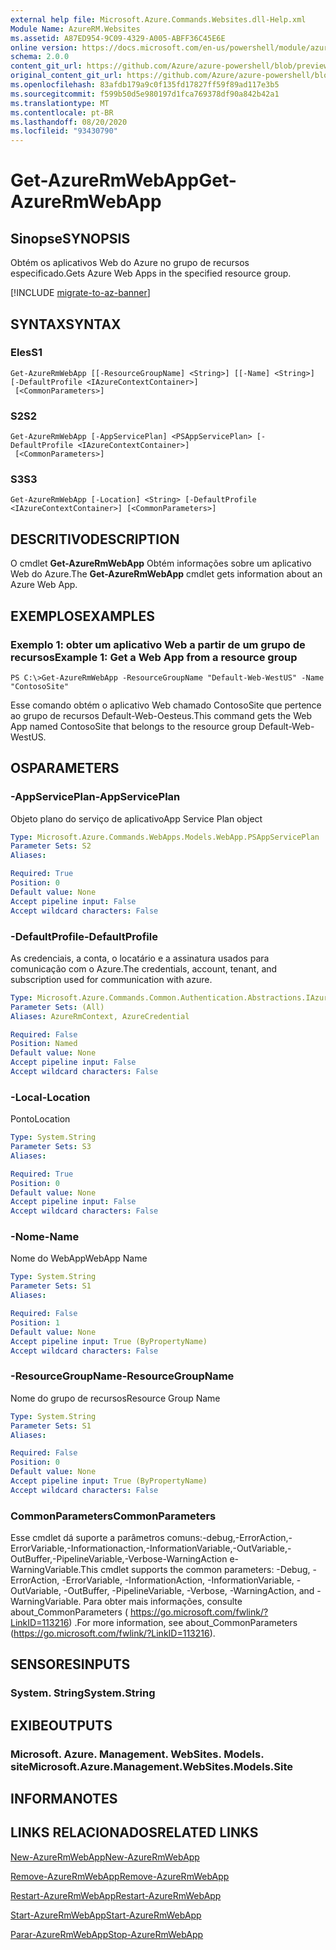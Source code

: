 ```yaml
---
external help file: Microsoft.Azure.Commands.Websites.dll-Help.xml
Module Name: AzureRM.Websites
ms.assetid: A87ED954-9C09-4329-A005-ABFF36C45E6E
online version: https://docs.microsoft.com/en-us/powershell/module/azurerm.websites/get-azurermwebapp
schema: 2.0.0
content_git_url: https://github.com/Azure/azure-powershell/blob/preview/src/ResourceManager/Websites/Commands.Websites/help/Get-AzureRmWebApp.md
original_content_git_url: https://github.com/Azure/azure-powershell/blob/preview/src/ResourceManager/Websites/Commands.Websites/help/Get-AzureRmWebApp.md
ms.openlocfilehash: 83afdb179a9c0f135fd17827ff59f89ad117e3b5
ms.sourcegitcommit: f599b50d5e980197d1fca769378df90a842b42a1
ms.translationtype: MT
ms.contentlocale: pt-BR
ms.lasthandoff: 08/20/2020
ms.locfileid: "93430790"
---
```

# <span data-ttu-id="c175a-101">Get-AzureRmWebApp</span><span class="sxs-lookup"><span data-stu-id="c175a-101">Get-AzureRmWebApp</span></span>

## <span data-ttu-id="c175a-102">Sinopse</span><span class="sxs-lookup"><span data-stu-id="c175a-102">SYNOPSIS</span></span>
<span data-ttu-id="c175a-103">Obtém os aplicativos Web do Azure no grupo de recursos especificado.</span><span class="sxs-lookup"><span data-stu-id="c175a-103">Gets Azure Web Apps in the specified resource group.</span></span>

[!INCLUDE [migrate-to-az-banner](../../includes/migrate-to-az-banner.md)]

## <span data-ttu-id="c175a-104">SYNTAX</span><span class="sxs-lookup"><span data-stu-id="c175a-104">SYNTAX</span></span>

### <span data-ttu-id="c175a-105">Eles</span><span class="sxs-lookup"><span data-stu-id="c175a-105">S1</span></span>
```
Get-AzureRmWebApp [[-ResourceGroupName] <String>] [[-Name] <String>] [-DefaultProfile <IAzureContextContainer>]
 [<CommonParameters>]
```

### <span data-ttu-id="c175a-106">S2</span><span class="sxs-lookup"><span data-stu-id="c175a-106">S2</span></span>
```
Get-AzureRmWebApp [-AppServicePlan] <PSAppServicePlan> [-DefaultProfile <IAzureContextContainer>]
 [<CommonParameters>]
```

### <span data-ttu-id="c175a-107">S3</span><span class="sxs-lookup"><span data-stu-id="c175a-107">S3</span></span>
```
Get-AzureRmWebApp [-Location] <String> [-DefaultProfile <IAzureContextContainer>] [<CommonParameters>]
```

## <span data-ttu-id="c175a-108">DESCRITIVO</span><span class="sxs-lookup"><span data-stu-id="c175a-108">DESCRIPTION</span></span>
<span data-ttu-id="c175a-109">O cmdlet **Get-AzureRmWebApp** Obtém informações sobre um aplicativo Web do Azure.</span><span class="sxs-lookup"><span data-stu-id="c175a-109">The **Get-AzureRmWebApp** cmdlet gets information about an Azure Web App.</span></span>

## <span data-ttu-id="c175a-110">EXEMPLOS</span><span class="sxs-lookup"><span data-stu-id="c175a-110">EXAMPLES</span></span>

### <span data-ttu-id="c175a-111">Exemplo 1: obter um aplicativo Web a partir de um grupo de recursos</span><span class="sxs-lookup"><span data-stu-id="c175a-111">Example 1: Get a Web App from a resource group</span></span>
```
PS C:\>Get-AzureRmWebApp -ResourceGroupName "Default-Web-WestUS" -Name "ContosoSite"
```

<span data-ttu-id="c175a-112">Esse comando obtém o aplicativo Web chamado ContosoSite que pertence ao grupo de recursos Default-Web-Oesteus.</span><span class="sxs-lookup"><span data-stu-id="c175a-112">This command gets the Web App named ContosoSite that belongs to the resource group Default-Web-WestUS.</span></span>

## <span data-ttu-id="c175a-113">OS</span><span class="sxs-lookup"><span data-stu-id="c175a-113">PARAMETERS</span></span>

### <span data-ttu-id="c175a-114">-AppServicePlan</span><span class="sxs-lookup"><span data-stu-id="c175a-114">-AppServicePlan</span></span>
<span data-ttu-id="c175a-115">Objeto plano do serviço de aplicativo</span><span class="sxs-lookup"><span data-stu-id="c175a-115">App Service Plan object</span></span>

```yaml
Type: Microsoft.Azure.Commands.WebApps.Models.WebApp.PSAppServicePlan
Parameter Sets: S2
Aliases:

Required: True
Position: 0
Default value: None
Accept pipeline input: False
Accept wildcard characters: False
```

### <span data-ttu-id="c175a-116">-DefaultProfile</span><span class="sxs-lookup"><span data-stu-id="c175a-116">-DefaultProfile</span></span>
<span data-ttu-id="c175a-117">As credenciais, a conta, o locatário e a assinatura usados para comunicação com o Azure.</span><span class="sxs-lookup"><span data-stu-id="c175a-117">The credentials, account, tenant, and subscription used for communication with azure.</span></span>

```yaml
Type: Microsoft.Azure.Commands.Common.Authentication.Abstractions.IAzureContextContainer
Parameter Sets: (All)
Aliases: AzureRmContext, AzureCredential

Required: False
Position: Named
Default value: None
Accept pipeline input: False
Accept wildcard characters: False
```

### <span data-ttu-id="c175a-118">-Local</span><span class="sxs-lookup"><span data-stu-id="c175a-118">-Location</span></span>
<span data-ttu-id="c175a-119">Ponto</span><span class="sxs-lookup"><span data-stu-id="c175a-119">Location</span></span>

```yaml
Type: System.String
Parameter Sets: S3
Aliases:

Required: True
Position: 0
Default value: None
Accept pipeline input: False
Accept wildcard characters: False
```

### <span data-ttu-id="c175a-120">-Nome</span><span class="sxs-lookup"><span data-stu-id="c175a-120">-Name</span></span>
<span data-ttu-id="c175a-121">Nome do WebApp</span><span class="sxs-lookup"><span data-stu-id="c175a-121">WebApp Name</span></span>

```yaml
Type: System.String
Parameter Sets: S1
Aliases:

Required: False
Position: 1
Default value: None
Accept pipeline input: True (ByPropertyName)
Accept wildcard characters: False
```

### <span data-ttu-id="c175a-122">-ResourceGroupName</span><span class="sxs-lookup"><span data-stu-id="c175a-122">-ResourceGroupName</span></span>
<span data-ttu-id="c175a-123">Nome do grupo de recursos</span><span class="sxs-lookup"><span data-stu-id="c175a-123">Resource Group Name</span></span>

```yaml
Type: System.String
Parameter Sets: S1
Aliases:

Required: False
Position: 0
Default value: None
Accept pipeline input: True (ByPropertyName)
Accept wildcard characters: False
```

### <span data-ttu-id="c175a-124">CommonParameters</span><span class="sxs-lookup"><span data-stu-id="c175a-124">CommonParameters</span></span>
<span data-ttu-id="c175a-125">Esse cmdlet dá suporte a parâmetros comuns:-debug,-ErrorAction,-ErrorVariable,-Informationaction,-InformationVariable,-OutVariable,-OutBuffer,-PipelineVariable,-Verbose-WarningAction e-WarningVariable.</span><span class="sxs-lookup"><span data-stu-id="c175a-125">This cmdlet supports the common parameters: -Debug, -ErrorAction, -ErrorVariable, -InformationAction, -InformationVariable, -OutVariable, -OutBuffer, -PipelineVariable, -Verbose, -WarningAction, and -WarningVariable.</span></span> <span data-ttu-id="c175a-126">Para obter mais informações, consulte about_CommonParameters ( https://go.microsoft.com/fwlink/?LinkID=113216) .</span><span class="sxs-lookup"><span data-stu-id="c175a-126">For more information, see about_CommonParameters (https://go.microsoft.com/fwlink/?LinkID=113216).</span></span>

## <span data-ttu-id="c175a-127">SENSORES</span><span class="sxs-lookup"><span data-stu-id="c175a-127">INPUTS</span></span>

### <span data-ttu-id="c175a-128">System. String</span><span class="sxs-lookup"><span data-stu-id="c175a-128">System.String</span></span>

## <span data-ttu-id="c175a-129">EXIBE</span><span class="sxs-lookup"><span data-stu-id="c175a-129">OUTPUTS</span></span>

### <span data-ttu-id="c175a-130">Microsoft. Azure. Management. WebSites. Models. site</span><span class="sxs-lookup"><span data-stu-id="c175a-130">Microsoft.Azure.Management.WebSites.Models.Site</span></span>

## <span data-ttu-id="c175a-131">INFORMA</span><span class="sxs-lookup"><span data-stu-id="c175a-131">NOTES</span></span>

## <span data-ttu-id="c175a-132">LINKS RELACIONADOS</span><span class="sxs-lookup"><span data-stu-id="c175a-132">RELATED LINKS</span></span>

[<span data-ttu-id="c175a-133">New-AzureRmWebApp</span><span class="sxs-lookup"><span data-stu-id="c175a-133">New-AzureRmWebApp</span></span>](./New-AzureRmWebApp.md)

[<span data-ttu-id="c175a-134">Remove-AzureRmWebApp</span><span class="sxs-lookup"><span data-stu-id="c175a-134">Remove-AzureRmWebApp</span></span>](./Remove-AzureRmWebApp.md)

[<span data-ttu-id="c175a-135">Restart-AzureRmWebApp</span><span class="sxs-lookup"><span data-stu-id="c175a-135">Restart-AzureRmWebApp</span></span>](./Restart-AzureRmWebApp.md)

[<span data-ttu-id="c175a-136">Start-AzureRmWebApp</span><span class="sxs-lookup"><span data-stu-id="c175a-136">Start-AzureRmWebApp</span></span>](./Start-AzureRmWebApp.md)

[<span data-ttu-id="c175a-137">Parar-AzureRmWebApp</span><span class="sxs-lookup"><span data-stu-id="c175a-137">Stop-AzureRmWebApp</span></span>](./Stop-AzureRmWebApp.md)


